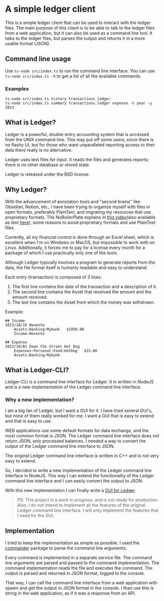 # A simple ledger client

This is a simple ledger client that can be used to interact with the ledger files.
The main purpose of this client is to be able to talk to the ledger files from a web application, but it can also be used as a command line tool.
It talks to the ledger files, but parses the output and returns it in a more usable format (JSON).

## Command line usage

Use `ts-node src/index.ts` to run the command line interface.
You can use `ts-node src/index.ts -h` to get a list of all the available commands.

### Examples

```
ts-node src/index.ts history transactions.ledger
ts-node src/index.ts summary transactions.ledger expense -t year -y 2023
```

## What is Ledger?

Ledger is a powerful, double-entry accounting system that is accessed from the UNIX command-line. This may put off some users, since there is no flashy UI, but for those who want unparalleled reporting access to their data there really is no alternative.

Ledger uses text files for input. It reads the files and generates reports; there is no other database or stored state.

Ledger is released under the BSD license.

## Why Ledger?

With the advancement of annotation tools and "second brains" like Obsidian, Notion, etc., I have been trying to organize myself with files in open formats, preferably PlainText, and migrating my resources that use proprietary formats.
The NoBoilerPlate explains in [this video](https://www.youtube.com/watch?v=WgV6M1LyfNY&t=614s)(also available as text [here](https://github.com/0atman/noboilerplate/blob/main/scripts/34-Plain-Text-Team.md)), some reasons to avoid proprietary formats and use PlainText files.

Currently, all my financial control is done through an Excel sheet, which is excellent when I'm on Windows or MacOS, but impossible to work with on Linux. Additionally, it forces me to pay for a license every month for a package of which I use practically only one of the tools.

Although Ledger typically involves a program to generate reports from the data, the file format itself is humanly readable and easy to understand.

Each entry (transaction) is composed of 3 lines:

1.  The first line contains the date of the transaction and a description of it.
2.  The second line contains the Asset that received the amount and the amount received.
3.  The last line contains the Asset from which the money was withdrawn.

Example:

```
## Income
2023/10/16 Nevente
    Assets:Banking:Mybank   $1950.00
    Income:Nevente

## Expense
2023/10/01 Down the Street Hot Dog
    Expenses:Personal:Food:HotDog   $33.00
    Assets:Banking:Mybank
```

## What is Ledger-CLI?

Ledger-CLI is a command line interface for Ledger. It is written in NodeJS and is a new implementation of the Ledger command line interface.

### Why a new implementation?

I am a big fan of Ledger, but I want a GUI for it. I have tried several GUI's, but none of them really worked for me. I want a GUI that is easy to extend and that is easy to use.

WEB applications use some default formats for data exchange, and the most common format is JSON. The Ledger command line interface does not return JSON, only processed balances. I needed a way to convert the output of the Ledger command line interface to JSON.

The original Ledger command line interface is written in C++ and is not very easy to extend.

So, I decided to write a new implementation of the Ledger command line interface in NodeJS. This way I can extend the functionality of the Ledger command line interface and I can easily convert the output to JSON.

With this new implementation I can finally write a [GUI for Ledger](https://github.com/AlissonSteffens/ledger-gui).

> PS: This project is a work in progress, and is not ready for production.
> Also, I do not intend to implement all the features of the original Ledger command line interface. I will only implement the features that I need for the GUI.

## Implementation

I tried to keep the implementation as simple as possible. I used the [commander](https://www.npmjs.com/package/commander) package to parse the command line arguments.

Every command is implemented in a separate service file. The command line arguments are parsed and passed to the command implementation. The command implementation reads the file and executes the command. The output is parsed and returned in JSON format, logged to the console.

That way, I can call the command line interface from a web application with spawn and get the output in JSON format in the console. I than use this is string in the web application, as if it was a response from an API.
